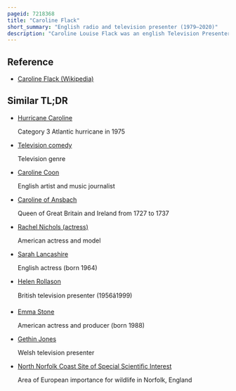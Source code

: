 ```yaml
---
pageid: 7218368
title: "Caroline Flack"
short_summary: "English radio and television presenter (1979–2020)"
description: "Caroline Louise Flack was an english Television Presenter and Actress. Flack grew up in Norfolk and took an Interest in dancing and Theatre while attending School. She began her professional Career as an Actress playing the Sketch Comedy Show Bo' Selecta! , and went on to present various ITV2 shows including I'm a Celebrity. . . Get me out of here! Now! And the Xtra Factor."
---
```


## Reference

- [Caroline Flack (Wikipedia)](https://en.wikipedia.org/?curid=7218368)

## Similar TL;DR

- [Hurricane Caroline](/tldr/en/hurricane-caroline)

  Category 3 Atlantic hurricane in 1975

- [Television comedy](/tldr/en/television-comedy)

  Television genre

- [Caroline Coon](/tldr/en/caroline-coon)

  English artist and music journalist

- [Caroline of Ansbach](/tldr/en/caroline-of-ansbach)

  Queen of Great Britain and Ireland from 1727 to 1737

- [Rachel Nichols (actress)](/tldr/en/rachel-nichols-actress)

  American actress and model

- [Sarah Lancashire](/tldr/en/sarah-lancashire)

  English actress (born 1964)

- [Helen Rollason](/tldr/en/helen-rollason)

  British television presenter (1956â1999)

- [Emma Stone](/tldr/en/emma-stone)

  American actress and producer (born 1988)

- [Gethin Jones](/tldr/en/gethin-jones)

  Welsh television presenter

- [North Norfolk Coast Site of Special Scientific Interest](/tldr/en/north-norfolk-coast-site-of-special-scientific-interest)

  Area of European importance for wildlife in Norfolk, England
